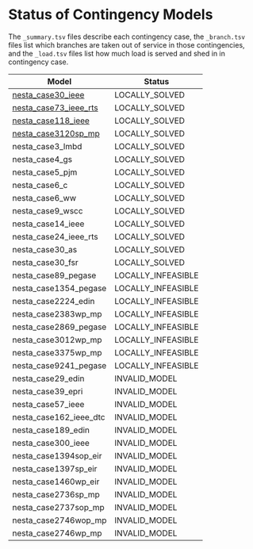 # Status of Contingency Models

The `_summary.tsv` files describe each contingency case, the `_branch.tsv` files list which branches are taken out of service in those contingencies, and the `_load.tsv` files list how much load is served and shed in in contingency case.

| Model                                                         | Status              |
|---------------------------------------------------------------|---------------------|
| [nesta\_case30\_ieee](nesta_case30_ieee_summary.tsv)          | LOCALLY\_SOLVED     |
| [nesta\_case73\_ieee\_rts](nesta_case73_ieee_rts_summary.tsv) | LOCALLY\_SOLVED     |
| [nesta\_case118\_ieee](nesta_case118_ieee_summary.tsv)        | LOCALLY\_SOLVED     |
| [nesta\_case3120sp\_mp](nesta_case3120sp_mp_summary.tsv)      | LOCALLY\_SOLVED     |
| nesta\_case3\_lmbd                                            | LOCALLY\_SOLVED     |
| nesta\_case4\_gs                                              | LOCALLY\_SOLVED     |
| nesta\_case5\_pjm                                             | LOCALLY\_SOLVED     |
| nesta\_case6\_c                                               | LOCALLY\_SOLVED     |
| nesta\_case6\_ww                                              | LOCALLY\_SOLVED     |
| nesta\_case9\_wscc                                            | LOCALLY\_SOLVED     |
| nesta\_case14\_ieee                                           | LOCALLY\_SOLVED     |
| nesta\_case24\_ieee\_rts                                      | LOCALLY\_SOLVED     |
| nesta\_case30\_as                                             | LOCALLY\_SOLVED     |
| nesta\_case30\_fsr                                            | LOCALLY\_SOLVED     |
| nesta\_case89\_pegase                                         | LOCALLY\_INFEASIBLE |
| nesta\_case1354\_pegase                                       | LOCALLY\_INFEASIBLE |
| nesta\_case2224\_edin                                         | LOCALLY\_INFEASIBLE |
| nesta\_case2383wp\_mp                                         | LOCALLY\_INFEASIBLE |
| nesta\_case2869\_pegase                                       | LOCALLY\_INFEASIBLE |
| nesta\_case3012wp\_mp                                         | LOCALLY\_INFEASIBLE |
| nesta\_case3375wp\_mp                                         | LOCALLY\_INFEASIBLE |
| nesta\_case9241\_pegase                                       | LOCALLY\_INFEASIBLE |
| nesta\_case29\_edin                                           | INVALID\_MODEL      |
| nesta\_case39\_epri                                           | INVALID\_MODEL      |
| nesta\_case57\_ieee                                           | INVALID\_MODEL      |
| nesta\_case162\_ieee\_dtc                                     | INVALID\_MODEL      |
| nesta\_case189\_edin                                          | INVALID\_MODEL      |
| nesta\_case300\_ieee                                          | INVALID\_MODEL      |
| nesta\_case1394sop\_eir                                       | INVALID\_MODEL      |
| nesta\_case1397sp\_eir                                        | INVALID\_MODEL      |
| nesta\_case1460wp\_eir                                        | INVALID\_MODEL      |
| nesta\_case2736sp\_mp                                         | INVALID\_MODEL      |
| nesta\_case2737sop\_mp                                        | INVALID\_MODEL      |
| nesta\_case2746wop\_mp                                        | INVALID\_MODEL      |
| nesta\_case2746wp\_mp                                         | INVALID\_MODEL      |
